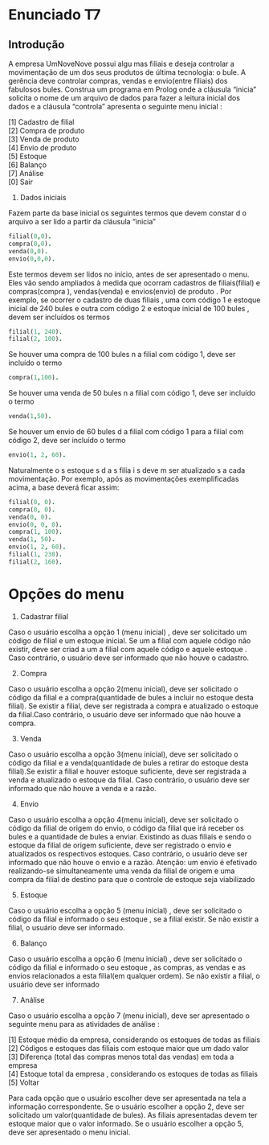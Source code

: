 Enunciado T7
=================

Introdução
------------

A empresa UmNoveNove  possui algu mas  filiais e deseja controlar a movimentação
de um dos seus produtos de última tecnologia: o bule. A gerência deve controlar
compras, vendas e envio(entre filiais) dos fabulosos bules.  Construa um
programa em Prolog  onde a cláusula “inicia” solicita o nome de um arquivo de
dados para fazer a leitura inicial dos dados e  a cláusula “controla” apresenta
o seguinte menu  inicial :

[1]  Cadastro de filial  
[2]  Compra de produto  
[3]  Venda de produto  
[4]  Envio de produto  
[5]  Estoque  
[6]  Balanço  
[7] Análise  
[0] Sair
  
1. Dados iniciais 

Fazem  parte da base inicial os seguintes termos que devem constar  d o
arquivo  a ser lido a partir da cláusula “inicia” 

 ```prolog
filial(0,0). 
compra(0,0).
venda(0,0).
envio(0,0,0).
 ```

Este termos devem ser lidos no início, antes de ser apresentado o menu. Eles
vão sendo ampliados à medida que ocorram  cadastros de filiais(filial) e
compras(compra ), vendas(venda) e envios(envio) de produto . Por
exemplo, se ocorrer o cadastro de duas filiais , uma com código 1 e
estoque inicial de 240 bules e outra com código 2 e estoque inicial de 100
bules , devem ser incluídos os termos 

 ```prolog
filial(1, 240).
filial(2, 100).
 ```

Se houver uma compra de 100 bules n a filial com código 1, deve ser incluído o
termo

 ```prolog
compra(1,100). 
 ```

 Se houver uma venda de 50 bules n a filial com código 1, deve ser incluído o termo

 ```prolog
venda(1,50).
 ```

Se houver um envio de 60 bules d a filial com código 1 para a filial com código 2, deve ser incluído o termo

 ```prolog
envio(1, 2, 60).
 ```

Naturalmente o s estoque s d a s filia i s deve m ser
atualizado s a cada movimentação. Por exemplo, após as movimentações
exemplificadas acima, a base deverá ficar assim:

 ```prolog
filial(0, 0).  
compra(0, 0).
venda(0, 0).
envio(0, 0, 0).
compra(1, 100).
venda(1, 50).
envio(1, 2, 60).
filial(1, 230).
filial(2, 160).
 ```

Opções do menu 
=================

1. Cadastrar filial

Caso o usuário escolha a opção 1 (menu	inicial) , deve ser solicitado um
código de filial e um estoque inicial. Se um a filial com aquele código não
existir, deve ser criad a um a filial com aquele código e aquele estoque .
Caso contrário, o usuário deve ser informado que não houve o cadastro.

2. Compra

Caso o usuário escolha a opção 2(menu inicial), deve ser solicitado o código
da filial e a compra(quantidade de bules a incluir no estoque desta filial).
Se existir a filial, deve ser registrada a compra	e atualizado o estoque
da filial.Caso contrário, o usuário deve ser informado que não houve a
compra.

3. Venda

Caso o usuário escolha a opção 3(menu inicial), deve ser solicitado o código
da filial e a venda(quantidade de bules a retirar do estoque desta
filial).Se existir a filial e houver estoque suficiente, deve ser registrada
a venda e atualizado o  estoque da filial. Caso contrário, o usuário deve
ser informado que não houve a venda e a razão.

4. Envio

Caso o usuário escolha a opção 4(menu inicial), deve ser solicitado o código
da filial de origem do envio, o código da filial que irá receber os bules e
a quantidade de bules a enviar. Existindo as duas filiais e sendo o estoque
da filial de origem suficiente, deve ser registrado o envio e atualizados os
respectivos estoques. Caso contrário, o usuário deve ser informado que não
houve o envio e a razão. Atenção: um envio é efetivado realizando-se
simultaneamente uma venda da filial de origem e uma compra da filial de
destino para que o controle de estoque seja viabilizado 

5. Estoque

Caso o usuário escolha a opção 5 (menu inicial) , deve ser solicitado o
código da filial e informado o seu estoque , se a filial existir. Se não
existir a filial, o usuário deve ser informado.

6. Balanço

Caso o usuário escolha a opção 6 (menu inicial) , deve ser solicitado o código
da filial e informado o seu estoque , as compras, as vendas e as envios
relacionados a esta filial(em qualquer ordem). Se não existir a filial, o
usuário deve ser informado

7. Análise

Caso o usuário escolha a opção 7 (menu inicial), deve ser apresentado o seguinte menu para as atividades de análise : 

[1] Estoque médio da empresa, considerando os estoques de todas as filiais  
[2] Códigos e estoques das filiais com estoque maior que um dado valor  
[3] Diferença (total das compras menos total das vendas) em toda a empresa  
[4] Estoque total da empresa , considerando os estoques de todas as filiais  
[5] Voltar

Para cada opção que o usuário escolher deve ser apresentada na tela a
informação correspondente. Se o usuário escolher a opção 2, deve ser
solicitado um valor(quantidade de bules). As filiais apresentadas devem ter
estoque maior que o valor informado. Se o usuário escolher a opção 5, deve
ser apresentado o menu inicial.
